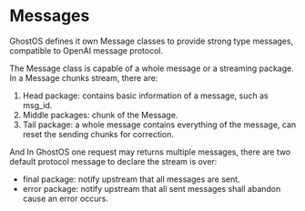 # Messages

GhostOS defines it own Message classes to provide strong type messages, compatible to OpenAI message protocol.

The Message class is capable of a whole message or a streaming package.
In a Message chunks stream, there are:

1. Head package: contains basic information of a message, such as msg_id.
2. Middle packages: chunk of the Message.
3. Tail package: a whole message contains everything of the message, can reset the sending chunks for correction.

And In GhostOS one request may returns multiple messages, 
there are two default protocol message to declare the stream is over:

- final package: notify upstream that all messages are sent.
- error package: notify upstream that all sent messages shall abandon cause an error occurs.